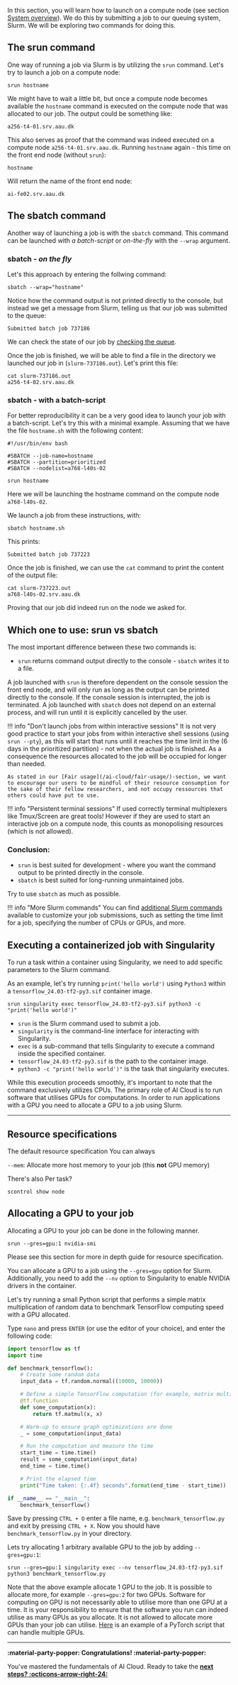 In this section, you will learn how to launch on a compute node (see section [System overview](/ai-cloud/system-overview/)). We do this by submitting a job to our queuing system, Slurm. We will be exploring two commands for doing this.

## The srun command
One way of running a job via Slurm is by utilizing the `srun` command. Let's try to launch a job on a compute node:
```
srun hostname
```
We might have to wait a little bit, but once a compute node becomes available the `hostname` command is executed on the compute node that was allocated to our job. The output could be something like:
```
a256-t4-01.srv.aau.dk
```
This also serves as proof that the command was indeed executed on a compute node `a256-t4-01.srv.aau.dk`.
Running `hostname` again - this time on the front end node (without `srun`):
```
hostname
```
Will return the name of the front end node:
```
ai-fe02.srv.aau.dk
```
## The sbatch command

Another way of launching a job is with the `sbatch` command. This command can be launched with *a batch-script* or *on-the-fly* with the `--wrap` argument.

### sbatch - *on the fly*

Let's this approach by entering the follwing command:
```
sbatch --wrap="hostname"
```

Notice how the command output is not printed directly to the console, but instead we get a message from Slurm, telling us that our job was submitted to the queue:
```
Submitted batch job 737186
```
We can check the state of our job by [checking the queue](/ai-cloud/additional-guides/checking-the-queue/).

Once the job is finished, we will be able to find a file in the directory we launched our job in (`slurm-737186.out`). Let's print this file:
```
cat slurm-737186.out
a256-t4-02.srv.aau.dk
```
### sbatch - with a batch-script
For better reproducibility it can be a very good idea to launch your job with a batch-script. Let's try this with a minimal example. Assuming that we have the file `hostname.sh` with the following content:
```
#!/usr/bin/env bash

#SBATCH --job-name=hostname
#SBATCH --partition=prioritized
#SBATCH --nodelist=a768-l40s-02

srun hostname
```

Here we will be launching the hostname command on the compute node `a768-l40s-02`. 

We launch a job from these instructions, with:
```
sbatch hostname.sh
```
This prints:
```
Submitted batch job 737223
```
Once the job is finished, we can use the `cat` command to print the content of the output file:
```
cat slurm-737223.out
a768-l40s-02.srv.aau.dk
```
Proving that our job did indeed run on the node we asked for.

## Which one to use: srun vs sbatch

The most important difference between these two commands is:

* `srun` returns command output directly to the console - `sbatch` writes it to a file.

A job launched with `srun` is therefore dependent on the console session the front end node, and will only run as long as the output can be printed directly to the console. If the console session is interrupted, the job is terminated. A job launched with `sbatch` does not depend on an external process, and will run until it is explicitly cancelled by the user.

!!! info "Don't launch jobs from within interactive sessions"
    It is not very good practice to start your jobs from within interactive shell sessions (using `srun --pty`), as this will start that runs until it reaches the time limit in the (6 days in the prioritized partition) - not when the actual job is finished. As a consequence the resources allocated to the job will be occupied for longer than needed.

    As stated in our [Fair usage](/ai-cloud/fair-usage/)-section, we want to encourage our users to be mindful of their resource consumption for the sake of their fellow researchers, and not occupy ressources that others could have put to use.


!!! info "Persistent terminal sessions"
    If used correctly terminal multiplexers like Tmux/Screen are great tools! However if they are used to start an interactive job on a compute node, this counts as monopolising resources (which is not allowed).

### Conclusion:

  * `srun` is best suited for development - where you want the command output to be printed directly in the console.
  * `sbatch` is best suited for long-running unmaintained jobs.

  Try to use `sbatch` as much as possible.

!!! info "More Slurm commands"
    You can find [additional Slurm commands](../additional-guides/checking-the-queue.md) available to customize your job submissions, such as setting the time limit for a job, specifying the number of CPUs or GPUs, and more.


## Executing a containerized job with Singularity
To run a task within a container using Singularity, we need to add specific parameters to the Slurm command. 

As an example, let's try running `print('hello world')` using `Python3` within a `tensorflow_24.03-tf2-py3.sif` container image.
```
srun singularity exec tensorflow_24.03-tf2-py3.sif python3 -c "print('hello world')"
```

- `srun` is the Slurm command used to submit a job.
- `singularity` is the command-line interface for interacting with Singularity.
- `exec` is a sub-command that tells Singularity to execute a command inside the specified container.
- `tensorflow_24.03-tf2-py3.sif` is the path to the container image.
- `python3 -c "print('hello world')"` is the task that singularity executes.

While this execution proceeds smoothly, it's important to note that the command exclusively utilizes CPUs. The primary role of AI Cloud is to run software that utilises GPUs for computations. In order to run applications with a GPU you need to allocate a GPU to a job using Slurm. 

<hr>

## Resource specifications

The default resource specification
You can always

`--mem`: Allocate more host memory to your job (this **not** GPU memory)

There's also
Per task?

`scontrol show node`

## Allocating a GPU to your job

Allocating a GPU to your job can be done in the following manner.

`srun --gres=gpu:1 nvidia-smi`


Please see this section for more in depth guide for resource specification.

You can allocate a GPU to a job using the `--gres=gpu` option for Slurm. Additionally, you need to add the `--nv` option to Singularity to enable NVIDIA drivers in the container.

Let's try running a small Python script that performs a simple matrix multiplication of random data to benchmark TensorFlow computing speed with a GPU allocated.

Type `nano` and press `ENTER` (or use the editor of your choice), and enter the following code:

```py
import tensorflow as tf
import time

def benchmark_tensorflow():
    # Create some random data
    input_data = tf.random.normal((10000, 10000))

    # Define a simple TensorFlow computation (for example, matrix multiplication)
    @tf.function
    def some_computation(x):
        return tf.matmul(x, x)

    # Warm-up to ensure graph optimizations are done
    _ = some_computation(input_data)

    # Run the computation and measure the time
    start_time = time.time()
    result = some_computation(input_data)
    end_time = time.time()

    # Print the elapsed time
    print("Time taken: {:.4f} seconds".format(end_time - start_time))

if __name__ == "__main__":
    benchmark_tensorflow()
```

Save by pressing `CTRL + O` enter a file name, e.g. `benchmark_tensorflow.py` and exit by pressing `CTRL + X`. Now you should have `benchmark_tensorflow.py` in your directory. 


Lets try allocating 1 arbitrary available GPU to the job by adding `--gres=gpu:1`:

```console
srun --gres=gpu:1 singularity exec --nv tensorflow_24.03-tf2-py3.sif python3 benchmark_tensorflow.py
```

Note that the above example allocate 1 GPU to the job. It is possible to allocate more, for example `--gres=gpu:2` for two GPUs. Software for computing on GPU is not necessarily able to utilise more than one GPU at a time. It is your responsibility to ensure that the software you run can indeed utilise as many GPUs as you allocate. It is not allowed to allocate more GPUs than your job can utilise. [Here](../additional-guides/multiple-gpus-with-pytorch.md) is an example of a PyTorch script that can handle multiple GPUs. 


<hr>

**:material-party-popper: Congratulations! :material-party-popper:**

You've mastered the fundamentals of AI Cloud. Ready to take the [**next steps? :octicons-arrow-right-24:**](next-steps.md)
